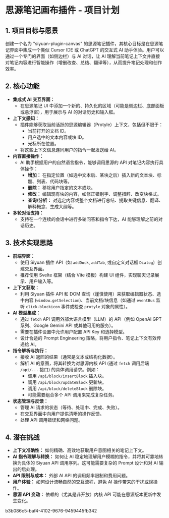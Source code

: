 # 思源笔记画布插件 - 项目计划

## 1. 项目目标与愿景

创建一个名为 "siyuan-plugin-canvas" 的思源笔记插件，其核心目标是在思源笔记界面中集成一个类似 Cursor IDE 或 ChatGPT 的交互式 AI 助手体验。用户可以通过一个专门的界面（如侧边栏）与 AI 对话，让 AI 理解当前笔记上下文并直接对笔记内容进行智能操作（增删改查、总结、翻译等），从而提升笔记处理和创作效率。

## 2. 核心功能

*   **集成式 AI 交互界面：**
    *   在思源笔记 UI 中添加一个新的、持久化的区域（可能是侧边栏、底部面板或悬浮窗），用于展示与 AI 的对话历史和输入框。
*   **上下文感知：**
    *   插件能够获取当前活跃的思源编辑器（Protyle）上下文，包括但不限于：
        *   当前打开的文档 ID。
        *   用户选中的文本内容或块 ID。
        *   光标所在位置。
    *   将这些上下文信息连同用户的指令一起发送给 AI。
*   **内容直接操作：**
    *   AI 助手根据用户的自然语言指令，能够调用思源的 API 对笔记内容执行具体操作：
        *   **增加：** 在指定位置（如选中文本后、某块之后）插入新的文本块、标题、列表、代码块等。
        *   **删除：** 移除用户指定的文本或块。
        *   **修改：** 编辑现有块的内容，如修正错别字、调整措辞、改变块格式。
        *   **查询/分析：** 对选定内容或整个文档进行总结、提取关键信息、翻译、解释概念、生成大纲等。
*   **多轮对话支持：**
    *   支持在一个连续的会话中进行多轮问答和指令下达，AI 能够理解之前的对话历史。

## 3. 技术实现思路

*   **前端界面：**
    *   使用 Siyuan 插件 API（如 `addDock`, `addTab`, 或自定义对话框 `Dialog`）创建交互界面。
    *   推荐使用 Svelte 框架（结合 Vite 模板）构建 UI 组件，实现聊天记录展示、用户输入等。
*   **上下文获取：**
    *   利用 Siyuan 插件 API 和 DOM 查询（谨慎使用）来获取编辑器状态、选中内容 (`window.getSelection`)、当前文档/块信息（如通过 `eventBus` 监听 `click-blockicon` 事件或检查 `protyle` 对象的属性）。
*   **AI 模型集成：**
    *   通过 `fetch` API 调用外部大语言模型（LLM）的 API（例如 OpenAI GPT 系列、Google Gemini API 或其他可用的服务）。
    *   需要在插件设置中允许用户配置 API Key 和选择模型。
    *   设计合适的 Prompt Engineering 策略，将用户指令、笔记上下文有效传递给 AI。
*   **指令解析与执行：**
    *   接收 AI 返回的结果（通常是文本或结构化数据）。
    *   解析 AI 的意图，将其转换为对思源内核 API (通过 `fetch` 调用后端 `/api/...` 接口) 的具体调用请求。例如：
        *   调用 `/api/block/insertBlock` 插入块。
        *   调用 `/api/block/updateBlock` 更新块。
        *   调用 `/api/block/deleteBlock` 删除块。
        *   可能需要组合多个 API 调用来完成复杂任务。
*   **状态管理与反馈：**
    *   管理 AI 请求的状态（等待、处理中、完成、失败）。
    *   在交互界面中向用户提供清晰的操作反馈。
    *   处理 API 调用错误和网络问题。

## 4. 潜在挑战

*   **上下文准确性：** 如何精确、高效地获取用户意图相关的笔记上下文。
*   **AI 指令理解与转换：** 如何让 AI 稳定地理解用户模糊的指令，并将其可靠地转换为具体的 Siyuan API 调用序列。这可能需要复杂的 Prompt 设计和对 AI 输出的后处理。
*   **API 限制与成本：** 外部 AI API 的调用频率限制和费用问题。
*   **用户体验：** 如何设计流畅自然的交互流程，避免 AI 操作带来的干扰或误操作。
*   **思源 API 变动：** 依赖的（尤其是非开放）内核 API 可能在思源版本更新中发生变化。

b3b086c5-baf4-4102-9676-9459445fb342